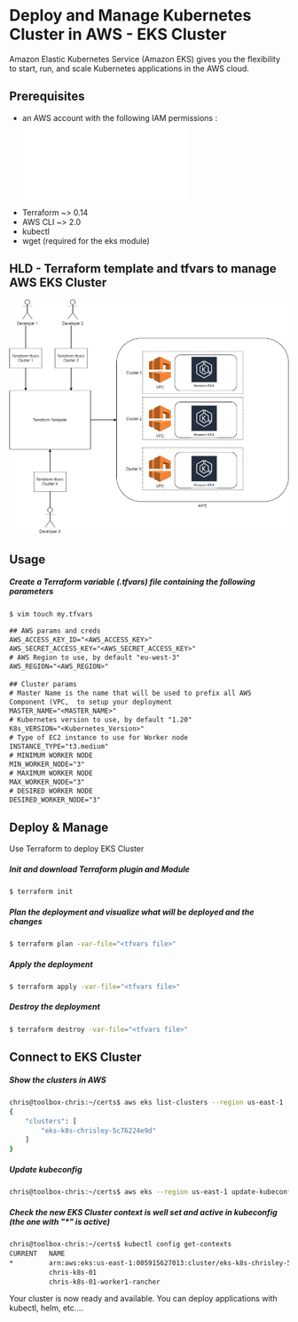 # Deploy and Manage Kubernetes Cluster in AWS - EKS Cluster

Amazon Elastic Kubernetes Service (Amazon EKS) gives you the flexibility to start, run, and scale Kubernetes applications in the AWS cloud.

## Prerequisites

- an AWS account with the following IAM permissions : ![AWS Policies for EKS Management](policies/iam_eks_policies.json) 
- Terraform ~> 0.14
- AWS CLI ~> 2.0
- kubectl
- wget (required for the eks module)


## HLD - Terraform template and tfvars to manage AWS EKS Cluster
![HLD TF EKS](Documents/HLD.jpg)


## Usage

##### Create a Terraform variable (.tfvars) file containing the following parameters

```bash
$ vim touch my.tfvars
```

```config
## AWS params and creds
AWS_ACCESS_KEY_ID="<AWS_ACCESS_KEY>"
AWS_SECRET_ACCESS_KEY="<AWS_SECRET_ACCESS_KEY>"
# AWS Region to use, by default "eu-west-3"
AWS_REGION="<AWS_REGION>"

## Cluster params
# Master Name is the name that will be used to prefix all AWS Component (VPC,  to setup your deployment
MASTER_NAME="<MASTER_NAME>"
# Kubernetes version to use, by default "1.20"
K8s_VERSION="<Kubernetes_Version>"
# Type of EC2 instance to use for Worker node
INSTANCE_TYPE="t3.medium"
# MINIMUM WORKER NODE
MIN_WORKER_NODE="3"
# MAXIMUM WORKER NODE
MAX_WORKER_NODE="3"
# DESIRED WORKER NODE
DESIRED_WORKER_NODE="3"
```

## Deploy & Manage

Use Terraform to deploy EKS Cluster

##### Init and download Terraform plugin and Module

```bash
$ terraform init
```

##### Plan the deployment and visualize what will be deployed and the changes
```bash
$ terraform plan -var-file="<tfvars file>"
```

##### Apply the deployment
```bash
$ terraform apply -var-file="<tfvars file>"
```

##### Destroy the deployment
```bash
$ terraform destroy -var-file="<tfvars file>"
```


## Connect to EKS Cluster
##### Show the clusters in AWS

```bash
chris@toolbox-chris:~/certs$ aws eks list-clusters --region us-east-1
{
    "clusters": [
        "eks-k8s-chrisley-5c76224e9d"
    ]
}
```

##### Update kubeconfig

```bash
chris@toolbox-chris:~/certs$ aws eks --region us-east-1 update-kubeconfig --name eks-k8s-chrisley-5c76224e9d
```

##### Check the new EKS Cluster context is well set and active in kubeconfig (the one with "*" is active)

```bash
chris@toolbox-chris:~/certs$ kubectl config get-contexts
CURRENT   NAME                                                                     CLUSTER                                                                  AUTHINFO                                                                 NAMESPACE
*         arn:aws:eks:us-east-1:005915627013:cluster/eks-k8s-chrisley-5c76224e9d   arn:aws:eks:us-east-1:005915627013:cluster/eks-k8s-chrisley-5c76224e9d   arn:aws:eks:us-east-1:005915627013:cluster/eks-k8s-chrisley-5c76224e9d
          chris-k8s-01                                                             chris-k8s-01                                                             chris-k8s-01
          chris-k8s-01-worker1-rancher                                             chris-k8s-01-worker1-rancher                                             chris-k8s-01

```



Your cluster is now ready and available. 
You can deploy applications with kubectl, helm, etc....
